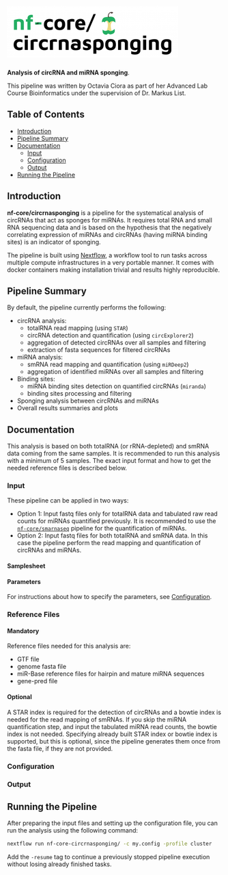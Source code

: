# ![nf-core/circrnasponging](docs/images/nf-core-circrnasponging_logo.png)

**Analysis of circRNA and miRNA sponging**.

<!--[![GitHub Actions CI Status](https://github.com/nf-core/circrnasponging/workflows/nf-core%20CI/badge.svg)](https://github.com/nf-core/circrnasponging/actions)
[![GitHub Actions Linting Status](https://github.com/nf-core/circrnasponging/workflows/nf-core%20linting/badge.svg)](https://github.com/nf-core/circrnasponging/actions)
[![Nextflow](https://img.shields.io/badge/nextflow-%E2%89%A520.04.0-brightgreen.svg)](https://www.nextflow.io/)

[![install with bioconda](https://img.shields.io/badge/install%20with-bioconda-brightgreen.svg)](https://bioconda.github.io/)
[![Docker](https://img.shields.io/docker/automated/nfcore/circrnasponging.svg)](https://hub.docker.com/r/nfcore/circrnasponging)
[![Get help on Slack](http://img.shields.io/badge/slack-nf--core%20%23circrnasponging-4A154B?logo=slack)](https://nfcore.slack.com/channels/circrnasponging)-->

This pipeline was written by Octavia Ciora as part of her Advanced Lab Course Bioinformatics under the supervision of Dr. Markus List.

## Table of Contents

* [Introduction](#introduction)
* [Pipeline Summary](#pipeline-summary)
* [Documentation](#documentation)
  + [Input](#input)
  + [Configuration](#configuration)
  + [Output](#output)
* [Running the Pipeline](#running-the-pipeline)

## Introduction

**nf-core/circrnasponging** is a pipeline for the systematical analysis of circRNAs that act as sponges for miRNAs. It requires total RNA and small RNA sequencing data and is based on the hypothesis that the negatively correlating expression of miRNAs and circRNAs (having miRNA binding sites) is an indicator of sponging.

The pipeline is built using [Nextflow](https://www.nextflow.io), a workflow tool to run tasks across multiple compute infrastructures in a very portable manner. It comes with docker containers making installation trivial and results highly reproducible.

## Pipeline Summary

By default, the pipeline currently performs the following:
<!-- TODO nf-core: Fill in short bullet-pointed list of default steps of pipeline -->
* circRNA analysis:
  + totalRNA read mapping (using `STAR`)
  + circRNA detection and quantification (using `circExplorer2`)
  + aggregation of detected circRNAs over all samples and filtering
  + extraction of fasta sequences for filtered circRNAs
* miRNA analysis:
  + smRNA read mapping and quantification (using `miRDeep2`)
  + aggregation of identified miRNAs over all samples and filtering
* Binding sites:
  + miRNA binding sites detection on quantified circRNAs (`miranda`)
  + binding sites processing and filtering
* Sponging analysis between circRNAs and miRNAs
* Overall results summaries and plots

## Documentation
<!--The nf-core/circrnasponging pipeline comes with documentation about the pipeline: [usage](https://nf-co.re/circrnasponging/usage) and [output](https://nf-co.re/circrnasponging/output). -->
This analysis is based on both totalRNA (or rRNA-depleted) and smRNA data coming from the same samples. It is recommended to run this analysis with a minimum of 5 samples. The exact input format and how to get the needed reference files is described below.

### Input
These pipeline can be applied in two ways:
* Option 1: Input fastq files only for totalRNA data and tabulated raw read counts for miRNAs quantified previously. It is recommended to use the [`nf-core/smarnaseq`](https://github.com/nf-core/smrnaseq) pipeline for the quantification of miRNAs.
* Option 2: Input fastq files for both totalRNA and smRNA data. In this case the pipeline perform the read mapping and quantification of circRNAs and miRNAs.

#### Samplesheet

#### Parameters
For instructions about how to specify the parameters, see [Configuration](#configuration).


### Reference Files
#### Mandatory
Reference files needed for this analysis are:
* GTF file
* genome fasta file
* miR-Base reference files for hairpin and mature miRNA sequences
* gene-pred file 
#### Optional
A STAR index is required for the detection of circRNAs and a bowtie index is needed for the read mapping of smRNAs. If you skip the miRNA quantification step, and input the tabulated miRNA read counts, the bowtie index is not needed. Specifying already built STAR index or bowtie index is supported, but this is optional, since the pipeline generates them once from the fasta file, if they are not provided.

### Configuration
### Output

## Running the Pipeline
After preparing the input files and setting up the configuration file, you can run the analysis using the following command: 
 ```bash
 nextflow run nf-core-circrnasponging/ -c my.config -profile cluster
 ```
 Add the `-resume` tag to continue a previously stopped pipeline execution without losing already finished tasks.
 
 
 
 
 
 
 
 
 
 
<!--
1. Install [`nextflow`](https://nf-co.re/usage/installation)

2. Install any of [`Docker`](https://docs.docker.com/engine/installation/), [`Singularity`](https://www.sylabs.io/guides/3.0/user-guide/) or [`Podman`](https://podman.io/) for full pipeline reproducibility _(please only use [`Conda`](https://conda.io/miniconda.html) as a last resort; see [docs](https://nf-co.re/usage/configuration#basic-configuration-profiles))_

3. Download the pipeline and test it on a minimal dataset with a single command:

    ```bash
    nextflow run nf-core/circrnasponging -profile test,<docker/singularity/podman/conda/institute>
    ```

    > Please check [nf-core/configs](https://github.com/nf-core/configs#documentation) to see if a custom config file to run nf-core pipelines already exists for your Institute. If so, you can simply use `-profile <institute>` in your command. This will enable either `docker` or `singularity` and set the appropriate execution settings for your local compute environment.

4. Start running your own analysis!

    TODO nf-core: Update the example "typical command" below used to run the pipeline

    ```bash
    nextflow run nf-core/circrnasponging -profile <docker/singularity/podman/conda/institute> --input '*_R{1,2}.fastq.gz' --genome GRCh37
    ```

See [usage docs](https://nf-co.re/circrnasponging/usage) for all of the available options when running the pipeline.
-->

<!--## Credits

First scripts were originally written by Octavia Ciora as part of her Bachelor's Thesis at the Chair of Experimental Bioinformatics under the supervision of Prof. Dr. Jan Baumbach and Dr. MArkus List
The pipeline was re-written in Nextflow 
We thank the following people for their extensive assistance in the development
of this pipeline: Dr. Markus List
TODO nf-core: If applicable, make list of people who have also contributed
-->

<!--## Contributions and Support

If you would like to contribute to this pipeline, please see the [contributing guidelines](.github/CONTRIBUTING.md).

For further information or help, don't hesitate to get in touch on the [Slack `#circrnasponging` channel](https://nfcore.slack.com/channels/circrnasponging) (you can join with [this invite](https://nf-co.re/join/slack)).-->

<!--## Citations

 TODO nf-core: Add citation for pipeline after first release. Uncomment lines below and update Zenodo doi. -->
<!-- If you use  nf-core/circrnasponging for your analysis, please cite it using the following doi: [10.5281/zenodo.XXXXXX](https://doi.org/10.5281/zenodo.XXXXXX) -->

<!--You can cite the `nf-core` publication as follows: -->

<!-- TODO nf-core: Add bibliography of tools and data used in your pipeline -->
